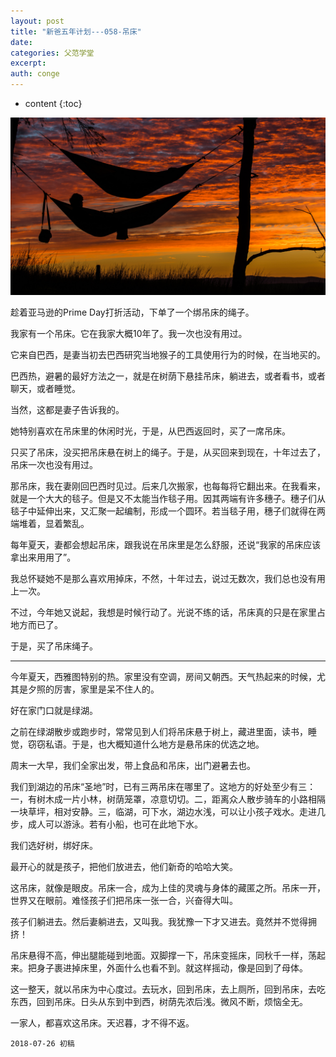 ```yaml
---
layout: post
title: "新爸五年计划---058-吊床"
date:
categories: 父范学堂
excerpt:
auth: conge
---
```

* content
{:toc}

![diaochuang.jpg](/assets/images/父范学堂/118382-9bbc2c17f9e83dd6.jpg)

趁着亚马逊的Prime Day打折活动，下单了一个绑吊床的绳子。

我家有一个吊床。它在我家大概10年了。我一次也没有用过。

它来自巴西，是妻当初去巴西研究当地猴子的工具使用行为的时候，在当地买的。

巴西热，避暑的最好方法之一，就是在树荫下悬挂吊床，躺进去，或者看书，或者聊天，或者睡觉。

当然，这都是妻子告诉我的。

她特别喜欢在吊床里的休闲时光，于是，从巴西返回时，买了一席吊床。

只买了吊床，没买把吊床悬在树上的绳子。于是，从买回来到现在，十年过去了，吊床一次也没有用过。

那吊床，我在妻刚回巴西时见过。后来几次搬家，也每每将它翻出来。在我看来，就是一个大大的毯子。但是又不太能当作毯子用。因其两端有许多穗子。穗子们从毯子中延伸出来，又汇聚一起编制，形成一个圆环。若当毯子用，穗子们就得在两端堆着，显着繁乱。

每年夏天，妻都会想起吊床，跟我说在吊床里是怎么舒服，还说“我家的吊床应该拿出来用用了”。

我总怀疑她不是那么喜欢用掉床，不然，十年过去，说过无数次，我们总也没有用上一次。

不过，今年她又说起，我想是时候行动了。光说不练的话，吊床真的只是在家里占地方而已了。

于是，买了吊床绳子。

-----

今年夏天，西雅图特别的热。家里没有空调，房间又朝西。天气热起来的时候，尤其是夕照的厉害，家里是呆不住人的。

好在家门口就是绿湖。

之前在绿湖散步或跑步时，常常见到人们将吊床悬于树上，藏进里面，读书，睡觉，窃窃私语。于是，也大概知道什么地方是悬吊床的优选之地。

周末一大早，我们全家出发，带上食品和吊床，出门避暑去也。

我们到湖边的吊床“圣地”时，已有三两吊床在哪里了。这地方的好处至少有三：一，有树木成一片小林，树荫笼罩，凉意切切。二，距离众人散步骑车的小路相隔一块草坪，相对安静。三，临湖，可下水，湖边水浅，可以让小孩子戏水。走进几步，成人可以游泳。若有小船，也可在此地下水。

我们选好树，绑好床。

最开心的就是孩子，把他们放进去，他们新奇的哈哈大笑。

这吊床，就像是眼皮。吊床一合，成为上佳的灵魂与身体的藏匿之所。吊床一开，世界又在眼前。难怪孩子们把吊床一张一合，兴奋得大叫。

孩子们躺进去。然后妻躺进去，又叫我。我犹豫一下才又进去。竟然并不觉得拥挤！

吊床悬得不高，伸出腿能碰到地面。双脚撑一下，吊床变摇床，同秋千一样，荡起来。把身子裹进掉床里，外面什么也看不到。就这样摇动，像是回到了母体。

这一整天，就以吊床为中心度过。去玩水，回到吊床，去上厕所，回到吊床，去吃东西，回到吊床。日头从东到中到西，树荫先浓后浅。微风不断，烦恼全无。

一家人，都喜欢这吊床。天迟暮，才不得不返。

```
2018-07-26 初稿

```
